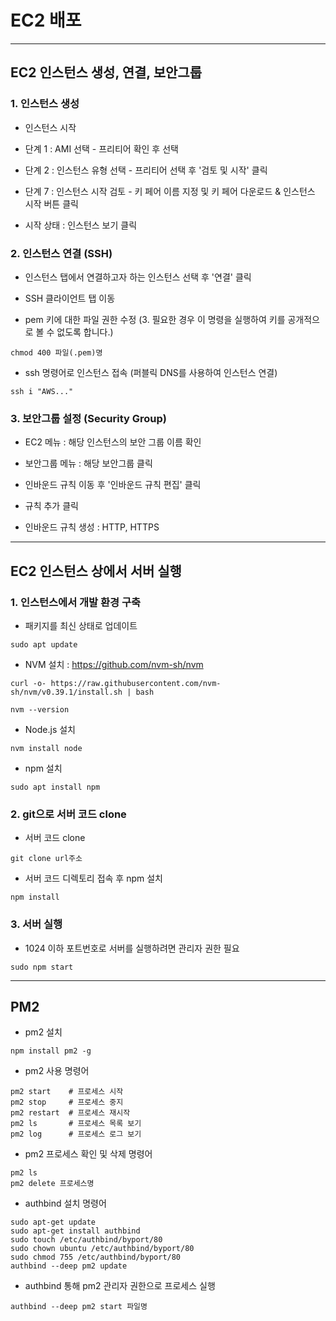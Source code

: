 # EC2 배포

***

## EC2 인스턴스 생성, 연결, 보안그룹

### 1. 인스턴스 생성
- 인스턴스 시작

- 단계 1 : AMI 선택 - 프리티어 확인 후 선택

- 단계 2 : 인스턴스 유형 선택 - 프리티어 선택 후 '검토 및 시작' 클릭

- 단계 7 : 인스턴스 시작 검토 - 키 페어 이름 지정 및 키 페어 다운로드 & 인스턴스 시작 버튼 클릭

- 시작 상태 : 인스턴스 보기 클릭

### 2. 인스턴스 연결 (SSH)
- 인스턴스 탭에서 연결하고자 하는 인스턴스 선택 후 '연결' 클릭

- SSH 클라이언트 탭 이동

- pem 키에 대한 파일 권한 수정 (3. 필요한 경우 이 명령을 실행하여 키를 공개적으로 볼 수 없도록 합니다.)
```t
chmod 400 파일(.pem)명
```

- ssh 명령어로 인스턴스 접속 (퍼블릭 DNS를 사용하여 인스턴스 연결)
```t
ssh i "AWS..."
```

### 3. 보안그룹 설정 (Security Group)
- EC2 메뉴 : 해당 인스턴스의 보안 그룹 이름 확인

- 보안그룹 메뉴 : 해당 보안그룹 클릭

- 인바운드 규칙 이동 후 '인바운드 규칙 편집' 클릭

- 규칙 추가 클릭

- 인바운드 규칙 생성 : HTTP, HTTPS

***

## EC2 인스턴스 상에서 서버 실행

### 1. 인스턴스에서 개발 환경 구축
- 패키지를 최신 상태로 업데이트
```t
sudo apt update
```

- NVM 설치 : https://github.com/nvm-sh/nvm
```t
curl -o- https://raw.githubusercontent.com/nvm-sh/nvm/v0.39.1/install.sh | bash
```
```t
nvm --version
```

- Node.js 설치
```t
nvm install node 
```

- npm 설치
```t
sudo apt install npm
```

### 2. git으로 서버 코드 clone
- 서버 코드 clone
```t
git clone url주소
```

- 서버 코드 디렉토리 접속 후 npm 설치
```t
npm install
```

### 3. 서버 실행
- 1024 이하 포트번호로 서버를 실행하려면 관리자 권한 필요
```t
sudo npm start
```

***

## PM2
- pm2 설치
```t
npm install pm2 -g
```

- pm2 사용 명령어
```t
pm2 start    # 프로세스 시작
pm2 stop     # 프로세스 중지
pm2 restart  # 프로세스 재시작
pm2 ls       # 프로세스 목록 보기
pm2 log      # 프로세스 로그 보기
```

- pm2 프로세스 확인 및 삭제 명령어
```t
pm2 ls
pm2 delete 프로세스명
```

- authbind 설치 명령어
```t
sudo apt-get update
sudo apt-get install authbind
sudo touch /etc/authbind/byport/80
sudo chown ubuntu /etc/authbind/byport/80
sudo chmod 755 /etc/authbind/byport/80
authbind --deep pm2 update
```

- authbind 통해 pm2 관리자 권한으로 프로세스 실행
```t
authbind --deep pm2 start 파일명
```
